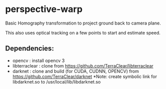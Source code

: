 # perspective-warp

Basic Homography transformation to project ground back to camera plane.

This also uses optical tracking on a few points to start and estimate speed. 

Dependencies:
----------------
- opencv : install opencv 3
- libterraclear : clone from https://github.com/TerraClear/libterraclear
- darknet : clone and build (for CUDA, CUDNN, OPENCV) from https://github.com/TerraClear/darknet
        *Note: create symbolic link for libdarknet.so to /usr/local/lib/libdarknet.so


